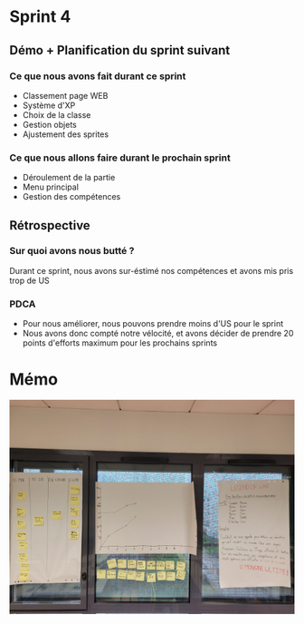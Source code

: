 # Sprint 4

## Démo + Planification du sprint suivant

### Ce que nous avons fait durant ce sprint

- Classement page WEB
- Système d'XP
- Choix de la classe
- Gestion objets
- Ajustement des sprites

### Ce que nous allons faire durant le prochain sprint

- Déroulement de la partie
- Menu principal
- Gestion des compétences


## Rétrospective

### Sur quoi avons nous butté ?

Durant ce sprint, nous avons sur-éstimé nos compétences et avons mis pris trop de US

### PDCA

* Pour nous améliorer, nous pouvons prendre moins d'US pour le sprint
* Nous avons donc compté notre vélocité, et avons décider de prendre 20 points d'efforts maximum pour les prochains sprints

# Mémo
![presentation](radiateur.jpg)
